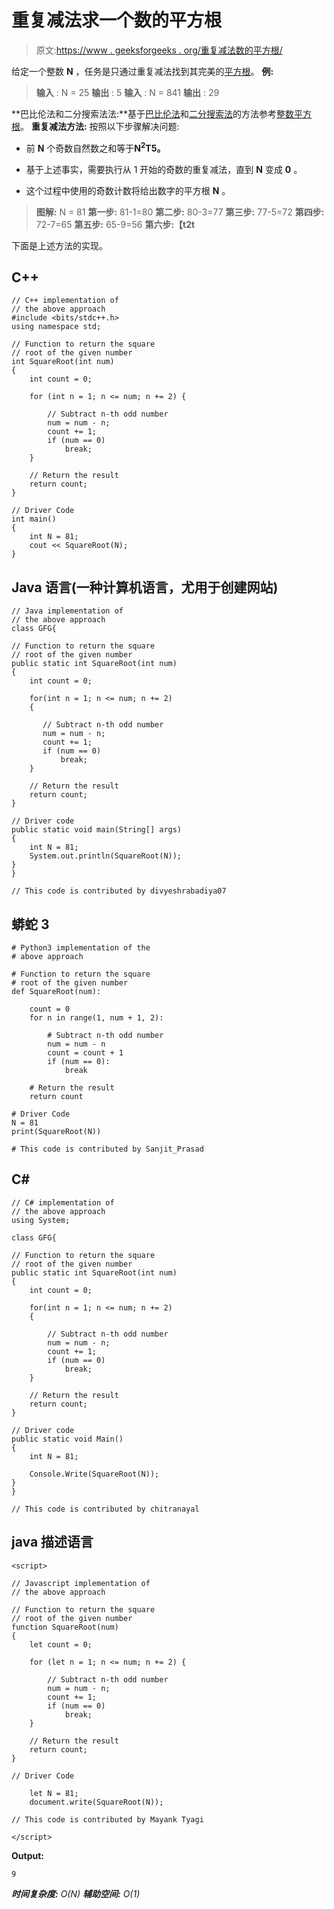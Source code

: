 # 重复减法求一个数的平方根

> 原文:[https://www . geeksforgeeks . org/重复减法数的平方根/](https://www.geeksforgeeks.org/square-root-of-a-number-by-repeated-subtraction-method/)

给定一个整数 **N** ，任务是只通过重复减法找到其完美的[平方根](https://www.geeksforgeeks.org/square-root-of-an-integer/)。
**例:**

> **输入** : N = 25
> **输出** : 5
> **输入** : N = 841
> **输出** : 29

**巴比伦法和二分搜索法法:**基于[巴比伦法](https://www.geeksforgeeks.org/square-root-of-a-perfect-square/)和[二分搜索法](https://www.geeksforgeeks.org/binary-search/)的方法参考[整数平方根](https://www.geeksforgeeks.org/square-root-of-an-integer/)。
**重复减法方法:**
按照以下步骤解决问题:

*   前 **N** 个奇数自然数之和等于**N<sup>2</sup>T5。** 
*   基于上述事实，需要执行从 1 开始的奇数的重复减法，直到 **N** 变成 **0** 。

*   这个过程中使用的奇数计数将给出数字的平方根 **N** 。

> **图解:**
> N = 81
> **第一步:** 81-1=80
> **第二步:** 80-3=77
> **第三步:** 77-5=72
> **第四步:** 72-7=65
> **第五步:** 65-9=56
> **第六步:【t2t**

下面是上述方法的实现。

## C++

```
// C++ implementation of
// the above approach
#include <bits/stdc++.h>
using namespace std;

// Function to return the square
// root of the given number
int SquareRoot(int num)
{
    int count = 0;

    for (int n = 1; n <= num; n += 2) {

        // Subtract n-th odd number
        num = num - n;
        count += 1;
        if (num == 0)
            break;
    }

    // Return the result
    return count;
}

// Driver Code
int main()
{
    int N = 81;
    cout << SquareRoot(N);
}
```

## Java 语言(一种计算机语言，尤用于创建网站)

```
// Java implementation of
// the above approach
class GFG{

// Function to return the square
// root of the given number
public static int SquareRoot(int num)
{
    int count = 0;

    for(int n = 1; n <= num; n += 2)
    {

       // Subtract n-th odd number
       num = num - n;
       count += 1;
       if (num == 0)
           break;
    }

    // Return the result
    return count;
}

// Driver code   
public static void main(String[] args)
{
    int N = 81;
    System.out.println(SquareRoot(N));
}
}

// This code is contributed by divyeshrabadiya07
```

## 蟒蛇 3

```
# Python3 implementation of the
# above approach

# Function to return the square
# root of the given number
def SquareRoot(num):

    count = 0
    for n in range(1, num + 1, 2):

        # Subtract n-th odd number
        num = num - n
        count = count + 1
        if (num == 0):
            break

    # Return the result
    return count

# Driver Code
N = 81
print(SquareRoot(N))

# This code is contributed by Sanjit_Prasad
```

## C#

```
// C# implementation of
// the above approach
using System;

class GFG{

// Function to return the square
// root of the given number
public static int SquareRoot(int num)
{
    int count = 0;

    for(int n = 1; n <= num; n += 2)
    {

        // Subtract n-th odd number
        num = num - n;
        count += 1;
        if (num == 0)
            break;
    }

    // Return the result
    return count;
}

// Driver code
public static void Main()
{
    int N = 81;

    Console.Write(SquareRoot(N));
}
}

// This code is contributed by chitranayal
```

## java 描述语言

```
<script>

// Javascript implementation of
// the above approach

// Function to return the square
// root of the given number
function SquareRoot(num)
{
    let count = 0;

    for (let n = 1; n <= num; n += 2) {

        // Subtract n-th odd number
        num = num - n;
        count += 1;
        if (num == 0)
            break;
    }

    // Return the result
    return count;
}

// Driver Code

    let N = 81;
    document.write(SquareRoot(N));

// This code is contributed by Mayank Tyagi

</script>
```

**Output:** 

```
9
```

***时间复杂度:** O(N)*
***辅助空间:** O(1)*